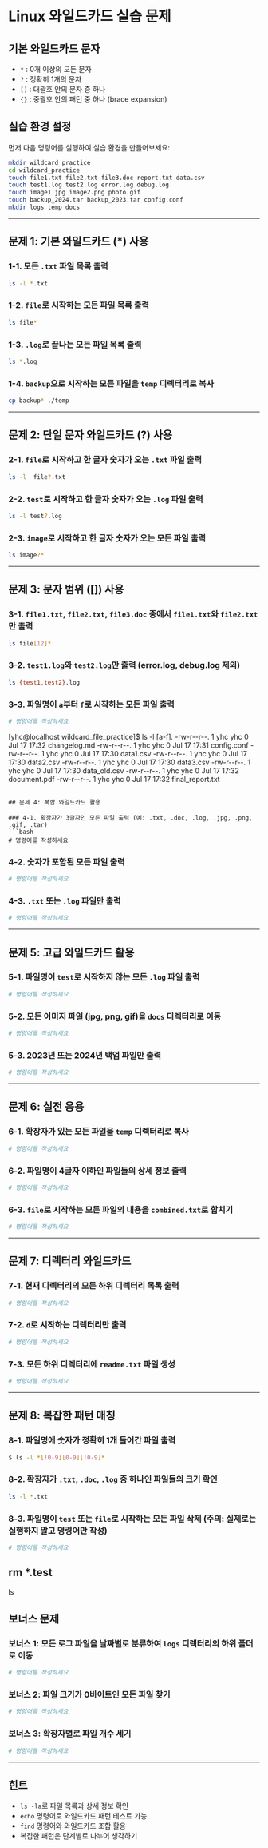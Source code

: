 # Linux 와일드카드 실습 문제

## 기본 와일드카드 문자
- `*` : 0개 이상의 모든 문자
- `?` : 정확히 1개의 문자
- `[]` : 대괄호 안의 문자 중 하나
- `{}` : 중괄호 안의 패턴 중 하나 (brace expansion)

## 실습 환경 설정
먼저 다음 명령어를 실행하여 실습 환경을 만들어보세요:

```bash
mkdir wildcard_practice
cd wildcard_practice
touch file1.txt file2.txt file3.doc report.txt data.csv
touch test1.log test2.log error.log debug.log
touch image1.jpg image2.png photo.gif
touch backup_2024.tar backup_2023.tar config.conf
mkdir logs temp docs
```

---

## 문제 1: 기본 와일드카드 (*) 사용

### 1-1. 모든 `.txt` 파일 목록 출력
```bash
ls -l *.txt
```

### 1-2. `file`로 시작하는 모든 파일 목록 출력
```bash
ls file*
```

### 1-3. `.log`로 끝나는 모든 파일 목록 출력
```bash
ls *.log
```

### 1-4. `backup`으로 시작하는 모든 파일을 `temp` 디렉터리로 복사
```bash
cp backup* ./temp
```

---

## 문제 2: 단일 문자 와일드카드 (?) 사용

### 2-1. `file`로 시작하고 한 글자 숫자가 오는 `.txt` 파일 출력
```bash
ls -l  file?.txt 
```

### 2-2. `test`로 시작하고 한 글자 숫자가 오는 `.log` 파일 출력
```bash
ls -l test?.log
```

### 2-3. `image`로 시작하고 한 글자 숫자가 오는 모든 파일 출력
```bash
ls image?*
```

---

## 문제 3: 문자 범위 ([]) 사용

### 3-1. `file1.txt`, `file2.txt`, `file3.doc` 중에서 `file1.txt`와 `file2.txt`만 출력
```bash
ls file[12]*
```

### 3-2. `test1.log`와 `test2.log`만 출력 (error.log, debug.log 제외)
```bash
ls {test1,test2}.log
```

### 3-3. 파일명이 `a`부터 `f`로 시작하는 모든 파일 출력
```bash
# 명령어를 작성하세요
```
[yhc@localhost wildcard_file_practice]$ ls -l [a-f]*.*
-rw-r--r--. 1 yhc yhc 0 Jul 17 17:32 changelog.md
-rw-r--r--. 1 yhc yhc 0 Jul 17 17:31 config.conf
-rw-r--r--. 1 yhc yhc 0 Jul 17 17:30 data1.csv
-rw-r--r--. 1 yhc yhc 0 Jul 17 17:30 data2.csv
-rw-r--r--. 1 yhc yhc 0 Jul 17 17:30 data3.csv
-rw-r--r--. 1 yhc yhc 0 Jul 17 17:30 data_old.csv
-rw-r--r--. 1 yhc yhc 0 Jul 17 17:32 document.pdf
-rw-r--r--. 1 yhc yhc 0 Jul 17 17:32 final_report.txt

```

## 문제 4: 복합 와일드카드 활용

### 4-1. 확장자가 3글자인 모든 파일 출력 (예: .txt, .doc, .log, .jpg, .png, .gif, .tar)
```bash
# 명령어를 작성하세요
```

### 4-2. 숫자가 포함된 모든 파일 출력
```bash
# 명령어를 작성하세요
```

### 4-3. `.txt` 또는 `.log` 파일만 출력
```bash
# 명령어를 작성하세요
```

---

## 문제 5: 고급 와일드카드 활용

### 5-1. 파일명이 `test`로 시작하지 않는 모든 `.log` 파일 출력
```bash
# 명령어를 작성하세요
```

### 5-2. 모든 이미지 파일 (jpg, png, gif)을 `docs` 디렉터리로 이동
```bash
# 명령어를 작성하세요
```

### 5-3. 2023년 또는 2024년 백업 파일만 출력
```bash
# 명령어를 작성하세요
```

---

## 문제 6: 실전 응용

### 6-1. 확장자가 있는 모든 파일을 `temp` 디렉터리로 복사
```bash
# 명령어를 작성하세요
```

### 6-2. 파일명이 4글자 이하인 파일들의 상세 정보 출력
```bash
# 명령어를 작성하세요
```

### 6-3. `file`로 시작하는 모든 파일의 내용을 `combined.txt`로 합치기
```bash
# 명령어를 작성하세요
```

---

## 문제 7: 디렉터리 와일드카드

### 7-1. 현재 디렉터리의 모든 하위 디렉터리 목록 출력
```bash
# 명령어를 작성하세요
```

### 7-2. `d`로 시작하는 디렉터리만 출력
```bash
# 명령어를 작성하세요
```

### 7-3. 모든 하위 디렉터리에 `readme.txt` 파일 생성
```bash
# 명령어를 작성하세요
```

---

## 문제 8: 복잡한 패턴 매칭

### 8-1. 파일명에 숫자가 정확히 1개 들어간 파일 출력
```bash
$ ls -l *[!0-9][0-9][!0-9]*

```

### 8-2. 확장자가 `.txt`, `.doc`, `.log` 중 하나인 파일들의 크기 확인
```bash
ls -l *.txt
```

### 8-3. 파일명이 `test` 또는 `file`로 시작하는 모든 파일 삭제 (주의: 실제로는 실행하지 말고 명령어만 작성)
```bash
# 명령어를 작성하세요
```
rm *.test
---
ls 
## 보너스 문제

### 보너스 1: 모든 로그 파일을 날짜별로 분류하여 `logs` 디렉터리의 하위 폴더로 이동
```bash
# 명령어를 작성하세요
```

### 보너스 2: 파일 크기가 0바이트인 모든 파일 찾기
```bash
# 명령어를 작성하세요
```

### 보너스 3: 확장자별로 파일 개수 세기
```bash
# 명령어를 작성하세요
```

---

## 힌트
- `ls -la`로 파일 목록과 상세 정보 확인
- `echo` 명령어로 와일드카드 패턴 테스트 가능
- `find` 명령어와 와일드카드 조합 활용
- 복잡한 패턴은 단계별로 나누어 생각하기